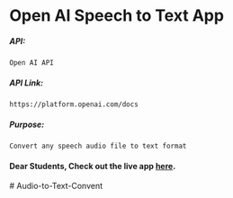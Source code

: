 # Open AI Speech to Text App

##### API:
    Open AI API

##### API Link:
    https://platform.openai.com/docs

##### Purpose:
    Convert any speech audio file to text format

#### Dear Students, Check out the live app [here](http://203.193.173.125/buildriseshine/openai-apps/audio-to-text).
#   A u d i o - t o - T e x t - C o n v e n t  
 